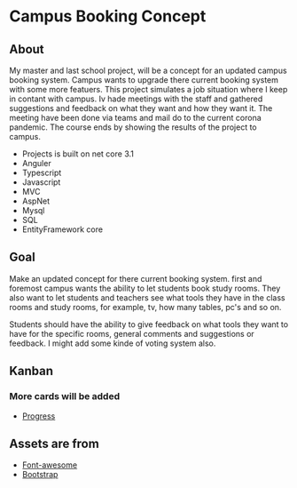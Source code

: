 # Campus Booking Concept


## About
My master and last school project, will be a concept for an updated campus booking system. 
Campus wants to upgrade there current booking system with some more featuers.
This project simulates a job situation where I keep in contant with campus.
Iv hade meetings with the staff and gathered suggestions and feedback on what they want and how they want it. 
The meeting have been done via teams and mail do to the current corona pandemic. 
The course ends by showing the results of the project to campus.

- Projects is built on net core 3.1
- Anguler
- Typescript
- Javascript
- MVC
- AspNet
- Mysql
- SQL
- EntityFramework core


## Goal
Make an updated concept for there current booking system. 
first and foremost campus wants the ability to let students book study rooms.
They also want to let students and teachers see what tools they have in the class rooms and study rooms,
for example, tv, how many tables, pc's and so on.

Students should have the ability to give feedback on what tools they want to have for the specific rooms, general comments and suggestions or feedback. I might add some kinde of voting system also.


## Kanban
### More cards will be added
- [Progress](https://github.com/Carpenteri1/CampusBookingConcept/projects/1)


## Assets are from
- [Font-awesome](https://fontawesome.com/)
- [Bootstrap](https://getbootstrap.com/docs/4.0/utilities/flex/)
